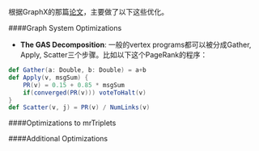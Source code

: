 根据GraphX的那篇[论文](http://dl.acm.org/citation.cfm?id=2484427)，主要做了以下这些优化。  

####Graph System Optimizations

- **The GAS Decomposition**: 一般的vertex programs都可以被分成Gather, Apply, Scatter三个步骤。比如以下这个PageRank的程序：

```scala
def Gather(a: Double, b: Double) = a+b
def Apply(v, msgSum) {
    PR(v) = 0.15 + 0.85 * msgSum
    if(converged(PR(v))) voteToHalt(v)
}
def Scatter(v, j) = PR(v) / NumLinks(v)
```


####Optimizations to mrTriplets

####Additional Optimizations